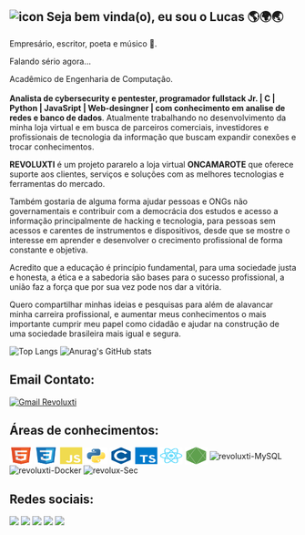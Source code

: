 ## <img src="https://github.com/user-attachments/assets/8ba10572-74d8-4724-904c-96fc9be32d89" alt="icon" width="30"/> Seja bem vinda(o), eu sou o Lucas 🌎🌍🌏


Empresário, escritor, poeta e músico 🤭.

  Falando sério agora... 
  
Acadêmico de Engenharia de Computação.<br><br>
<strong>Analista de cybersecurity e pentester, programador fullstack Jr. | C | Python | JavaSript | Web-desingner | com conhecimento em analise de redes e banco de dados</strong>. Atualmente trabalhando no desenvolvimento da minha loja virtual e em busca de parceiros comerciais, investidores e profissionais de tecnologia da informação que buscam expandir conexões e trocar conhecimentos.

<strong>REVOLUXTI</strong> é um projeto pararelo a loja virtual <strong>ONCAMAROTE</strong> que oferece suporte aos clientes, serviços e soluções com as melhores tecnologias e ferramentas do mercado.

  Também gostaria de alguma forma ajudar pessoas e ONGs não governamentais e contribuir com a democrácia dos estudos e acesso a informação principalmente de hacking e tecnologia, para pessoas sem acessos e carentes de instrumentos e dispositivos, desde que se mostre o interesse em aprender e desenvolver o crecimento profissional de forma constante e objetiva.

  Acredito que a educação é princípio fundamental, para uma sociedade justa e honesta, a ética e a sabedoria são bases para o sucesso profissional, a união faz a força que por sua vez pode nos dar a vitória.

  Quero compartilhar minhas ideias e pesquisas para além de alavancar minha carreira profissional, e aumentar meus conhecimentos o mais importante cumprir meu papel como cidadão e ajudar na construção de uma sociedade brasileira mais igual e segura.



![Top Langs](https://github-readme-stats.vercel.app/api/top-langs/?username=revoluxti&hide_progress=false&theme=merko)
![Anurag's GitHub stats](https://github-readme-stats.vercel.app/api?username=revoluxti&theme=merko&show_icons=true)

## Email Contato: 
<a href="mailto:revoluxti@gmail.com" target="_blank"><img src="https://img.shields.io/badge/-Gmail-%23333?style=for-the-badge&logo=gmail&logoColor=white" alt="Gmail Revoluxti">
  </a>
  
## Áreas de conhecimentos:
<div style="display: inline_block">
  <img align="center" alt="revoluxti-HTML" height="30" width="40" src="https://raw.githubusercontent.com/devicons/devicon/master/icons/html5/html5-original.svg">
  <img align="center" alt="revoluxti-CSS" height="30" width="40" src="https://raw.githubusercontent.com/devicons/devicon/master/icons/css3/css3-original.svg">
  <img align="center" alt="revoluxti-Js" height="30" width="40" src="https://raw.githubusercontent.com/devicons/devicon/master/icons/javascript/javascript-plain.svg">
  <img align="center" alt="revoluxti-Python" height="30" width="40" src="https://raw.githubusercontent.com/devicons/devicon/master/icons/python/python-original.svg">
  <img align="center" alt="revoluxti-C" height="30" width="40" src="https://raw.githubusercontent.com/devicons/devicon/master/icons/c/c-plain.svg">
  <img align="center" alt="revolux-Ts" height="30" width="40" src="https://raw.githubusercontent.com/devicons/devicon/master/icons/typescript/typescript-plain.svg">
  <img align="center" alt="revolux-React" height="30" width="40" src="https://raw.githubusercontent.com/devicons/devicon/master/icons/react/react-original.svg">
  <img align="center" alt="revoluxti-Node" height="30" width="40" src="https://raw.githubusercontent.com/devicons/devicon/master/icons/nodejs/nodejs-plain.svg">
  <img align="center" alt="revoluxti-MySQL" height="30" width="40" src="https://github.com/user-attachments/assets/8eef667c-2a70-45c2-9343-f34a1ec782e0">
  <img align="center" alt="revoluxti-Docker" height="30" width="40"  src="https://img.icons8.com/?size=100&id=22813&format=png&color=000000">
  <img align="center" alt="revolux-Sec" height="30" width="30" src="https://github.com/user-attachments/assets/4da3bcca-e460-4fe4-ada3-2396545fb60d">

  
## Redes sociais:
  <a href="https://www.linkedin.com/in/revoluxti" target="_blank"><img src="https://img.shields.io/badge/-LinkedIn-%230077B5?style=for-the-badge&logo=linkedin&logoColor=white" target="_blank"></a>
  <a href="https://instagram.com/revoluxti" target="_blank"><img src="https://img.shields.io/badge/-Instagram-%23E4405F?style=for-the-badge&logo=instagram&logoColor=white" target="_blank"></a>
  <a href="https://www.facebook.com/revoluxti" target="_blank"><img src="https://img.shields.io/badge/-Facebook-%230077B5?style=for-the-badge&logo=linkedin&logoColor=white" target="_blank"></a>
  <a href="https://www.youtube.com/channel/revoluxti" target="_blank"><img src="https://img.shields.io/badge/YouTube-FF0000?style=for-the-badge&logo=youtube&logoColor=white" target="_blank"></a>
  <a href="https://www.twitch.tv/revoluxti" target="_blank"><img src="https://img.shields.io/badge/Twitch-9146FF?style=for-the-badge&logo=twitch&logoColor=white" target="_blank"></a>
</div>

<!--**revoluxti/revoluxti** is a ✨ _special_ ✨ repository because its `README.md` (this file) appears on your GitHub profile.

fonte readme.md
https://github.com/anuraghazra/github-readme-stats/blob/master/readme.md#deploy-on-your-own-vercel-instance

win + (.) = abre caixa de emogi
-->
